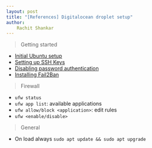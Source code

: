 ```yaml
---
layout: post
title: "[References] Digitalocean droplet setup"
author: 
    Rachit Shankar
---
```


> Getting started
- [Initial Ubuntu setup](https://www.digitalocean.com/community/tutorials/initial-server-setup-with-ubuntu-20-04)
- [Setting up SSH Keys](https://docs.digitalocean.com/products/droplets/how-to/add-ssh-keys/)
- [Disabling password authentication](https://www.digitalocean.com/community/tutorials/how-to-set-up-ssh-keys-on-ubuntu-20-04#step-4-disabling-password-authentication-on-your-server)
- [Installing Fail2Ban](https://www.digitalocean.com/community/tutorials/how-to-protect-ssh-with-fail2ban-on-ubuntu-20-04)

> Firewall
- `ufw status`
- `ufw app list`: available applications 
- `ufw allow/block <application>`: edit rules  
- `ufw <enable/disable>`

> General
- On load always `sudo apt update && sudo apt upgrade`